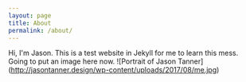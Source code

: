 ```yaml
---
layout: page
title: About
permalink: /about/
---
```


Hi, I'm Jason. This is a test website in Jekyll for me to learn this mess.
Going to put an image here now. 
![Portrait of Jason Tanner] (http://jasontanner.design/wp-content/uploads/2017/08/me.jpg)
